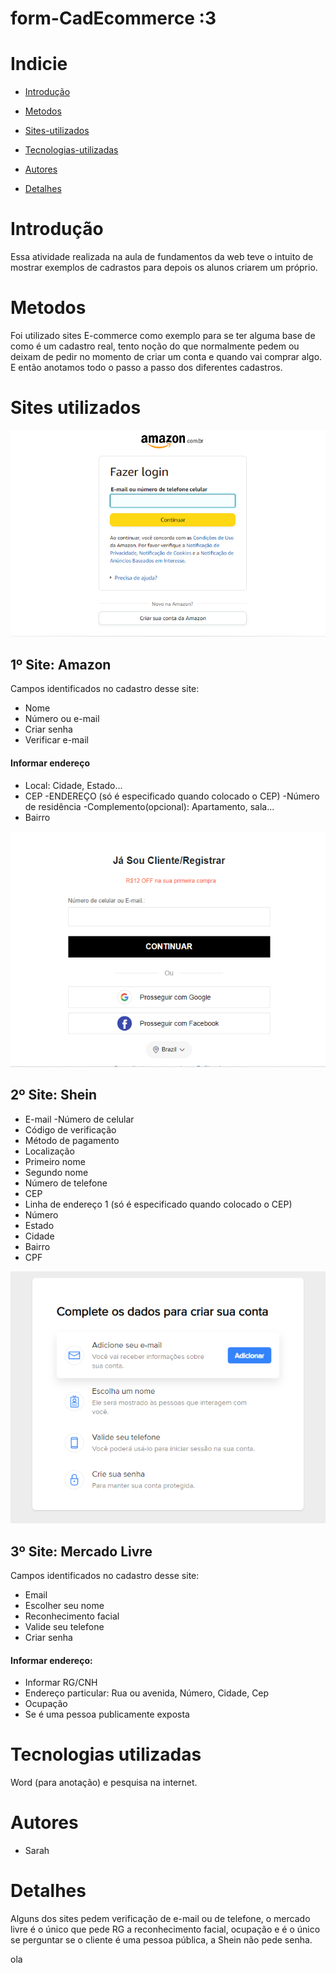 # form-CadEcommerce :3

# Indicie

* [Introdução](#introdução)

* [Metodos](#metodos)

* [Sites-utilizados](#sites-utilizados)

* [Tecnologias-utilizadas](#tecnologias-utilizadas)

* [Autores](#autores)

* [Detalhes](#detalhes)

# Introdução

 Essa atividade realizada na aula de fundamentos da web teve o intuito de mostrar exemplos de cadrastos para depois os alunos criarem um próprio.

# Metodos

 Foi utilizado sites E-commerce como exemplo para se ter alguma base de como é um cadastro real, tento noção do que normalmente pedem ou deixam de pedir no momento de criar um conta e quando vai comprar algo. E então anotamos todo o passo a passo dos diferentes cadastros.

# Sites utilizados

![Capa-amazon](img/Amazon.png)

## 1º Site: Amazon
 
 Campos identificados no cadastro desse site:

- Nome
- Número ou e-mail
- Criar senha
- Verificar e-mail

#### Informar endereço 

- Local: Cidade, Estado...
- CEP
-ENDEREÇO (só é especificado quando colocado o CEP)
-Número de residência
-Complemento(opcional): Apartamento, sala...
- Bairro

![Capa-Shein](img/Shein.png)

## 2º Site: Shein

- E-mail
-Número de celular
- Código de verificação
- Método de pagamento
- Localização
- Primeiro nome
- Segundo nome
- Número de telefone
- CEP
- Linha de endereço 1 (só é especificado quando colocado o CEP)
- Número
- Estado
- Cidade
- Bairro
- CPF

![Capa-Mercado-Livre](img/Mercado%20livre.png)

 ## 3º Site: Mercado Livre

 Campos identificados no cadastro desse site:

- Email
- Escolher seu nome
- Reconhecimento facial
- Valide seu telefone
- Criar senha

#### Informar endereço:

- Informar RG/CNH
- Endereço particular: Rua ou avenida, Número, Cidade, Cep
- Ocupação
- Se é uma pessoa publicamente exposta

# Tecnologias utilizadas

 Word (para anotação) e pesquisa na internet.

# Autores

 - Sarah

# Detalhes

Alguns dos sites pedem verificação de e-mail ou de telefone, o mercado livre é o único que pede RG a reconhecimento facial, ocupação e é o único se perguntar se o cliente é uma pessoa pública, a Shein não pede senha.

ola